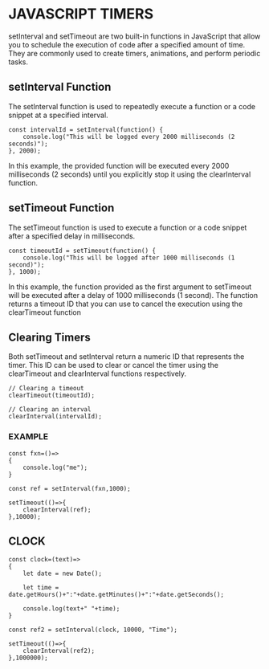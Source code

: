 # JAVASCRIPT TIMERS

setInterval and setTimeout are two built-in functions in JavaScript that allow you to schedule the execution of code after a specified amount of time. They are commonly used to create timers, animations, and perform periodic tasks.

## setInterval Function
The setInterval function is used to repeatedly execute a function or a code snippet at a specified interval.

```
const intervalId = setInterval(function() {
    console.log("This will be logged every 2000 milliseconds (2 seconds)");
}, 2000);
```
In this example, the provided function will be executed every 2000 milliseconds (2 seconds) until you explicitly stop it using the clearInterval function.

## setTimeout Function
The setTimeout function is used to execute a function or a code snippet after a specified delay in milliseconds.

```
const timeoutId = setTimeout(function() {
    console.log("This will be logged after 1000 milliseconds (1 second)");
}, 1000);
```

In this example, the function provided as the first argument to setTimeout will be executed after a delay of 1000 milliseconds (1 second). The function returns a timeout ID that you can use to cancel the execution using the clearTimeout function

## Clearing Timers
Both setTimeout and setInterval return a numeric ID that represents the timer. This ID can be used to clear or cancel the timer using the clearTimeout and clearInterval functions respectively.

```
// Clearing a timeout
clearTimeout(timeoutId);

// Clearing an interval
clearInterval(intervalId);
```

### EXAMPLE

```
const fxn=()=>
{
    console.log("me");
}

const ref = setInterval(fxn,1000);

setTimeout(()=>{
    clearInterval(ref);
},10000);
```

## CLOCK

```
const clock=(text)=>
{
    let date = new Date();

    let time = date.getHours()+":"+date.getMinutes()+":"+date.getSeconds();

    console.log(text+" "+time);
}

const ref2 = setInterval(clock, 10000, "Time");

setTimeout(()=>{
    clearInterval(ref2);
},1000000);
```
